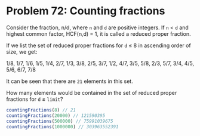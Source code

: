 # Problem 72: Counting fractions

Consider the fraction, n/d, where `n` and `d` are positive integers. If `n` < `d` and highest common factor, HCF(n,d) = 1, it is called a reduced proper fraction.

If we list the set of reduced proper fractions for `d` ≤ 8 in ascending order of size, we get:

1/8, 1/7, 1/6, 1/5, 1/4, 2/7, 1/3, 3/8, 2/5, 3/7, 1/2, 4/7, 3/5, 5/8, 2/3, 5/7, 3/4, 4/5, 5/6, 6/7, 7/8
 
It can be seen that there are `21` elements in this set.

How many elements would be contained in the set of reduced proper fractions for `d` ≤ `limit`?

```javascript
countingFractions(8) // 21
countingFractions(20000) // 121590395
countingFractions(500000) // 75991039675
countingFractions(1000000) // 303963552391
```
